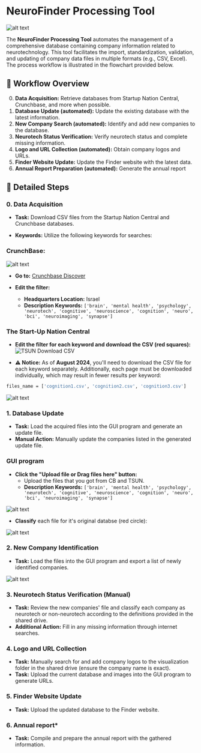 # NeuroFinder Processing Tool

![alt text](project_images/neurofinder_logo.png)

The **NeuroFinder Processing Tool** automates the management of a comprehensive database containing company information related to neurotechnology. This tool facilitates the import, standardization, validation, and updating of company data files in multiple formats (e.g., CSV, Excel). The process workflow is illustrated in the flowchart provided below.

## 🚀 Workflow Overview
0. **Data Acquisition:** Retrieve databases from Startup Nation Central, Crunchbase, and more when possible.
1. **Database Update (automated):** Update the existing database with the latest information.
2. **New Company Search (automated):** Identify and add new companies to the database.
3. **Neurotech Status Verification:** Verify neurotech status and complete missing information.
4. **Logo and URL Collection (automated):** Obtain company logos and URLs.
5. **Finder Website Update:** Update the Finder website with the latest data.
6. **Annual Report Preparation (automated):** Generate the annual report

## 📝 Detailed Steps


### 0. Data Acquisition

- **Task:** Download CSV files from the Startup Nation Central and Crunchbase databases.

- **Keywords:** Utilize the following keywords for searches:

### CrunchBase:
![alt text](project_images/cb_filters.png)

- **Go to:** [Crunchbase Discover](https://www.crunchbase.com/discover/organization.companies/faa124b91c5c4a8f27dac94b4c96279c)

- **Edit the filter:**  
  - **Headquarters Location:** Israel  
  - **Description Keywords:** `['brain', 'mental health', 'psychology', 'neurotech', 'cognitive', 'neuroscience', 'cognition', 'neuro', 'bci', 'neuroimaging', 'synapse']`


### The Start-Up Nation Central

- **Edit the filter for each keyword and download the CSV (red squares):**
![TSUN Download CSV](project_images/tsun_download_csv.png)

- **⚠️ Notice:** As of **August 2024**, you'll need to download the CSV file for each keyword separately. Additionally, each page must be downloaded individually, which may result in fewer results per keyword:

```bash
files_name = ['cognition1.csv', 'cognition2.csv', 'cognition3.csv']
```

![alt text](project_images/csv_on_way_tsun.png)


### 1. Database Update
* **Task:** Load the acquired files into the GUI program and generate an update file.
* **Manual Action:** Manually update the companies listed in the generated update file.
### GUI program
- **Click the "Upload file or Drag files here" button:**  
  - Upload the files that you got from CB and TSUN. 
  - **Description Keywords:** `['brain', 'mental health', 'psychology', 'neurotech', 'cognitive', 'neuroscience', 'cognition', 'neuro', 'bci', 'neuroimaging', 'synapse']`
  
![alt text](project_images/uploading_all_files.png)

- **Classify** each file for it's original databse (red circle):

![alt text](project_images\loading_files_types.png)

### 2. New Company Identification
* **Task:** Load the files into the GUI program and export a list of newly identified companies.

![alt text](project_images\gui.png)


### 3. Neurotech Status Verification (Manual)
* **Task:** Review the new companies' file and classify each company as neurotech or non-neurotech according to the definitions provided in the shared drive.
* **Additional Action:** Fill in any missing information through internet searches.

### 4. Logo and URL Collection
* **Task:** Manually search for and add company logos to the visualization folder in the shared drive (ensure the company name is exact).
* **Task:** Upload the current database and images into the GUI program to generate URLs.

### 5. Finder Website Update
* **Task:** Upload the updated database to the Finder website.

### 6. Annual report*
* **Task:** Compile and prepare the annual report with the gathered information.




